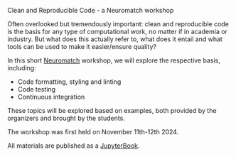 Clean and Reproducible Code - a Neuromatch workshop

Often overlooked but tremendously important: clean and reproducible code is the basis for any type of computational work, no matter if in academia or industry. But what does this actually refer to, what does it entail and what tools can be used to make it easier/ensure quality?

In this short [Neuromatch](https://neuromatch.io/) workshop, we will explore the respective basis, including:

- Code formatting, styling and linting
- Code testing
- Continuous integration

These topics will be explored based on examples, both provided by the organizers and brought by the students. 

The workshop was first held on November 11th-12th 2024.

All materials are published as a [JupyterBook](https://peerherholz.gitlab.io/Clean_Repro_Code_Neuromatch). 
